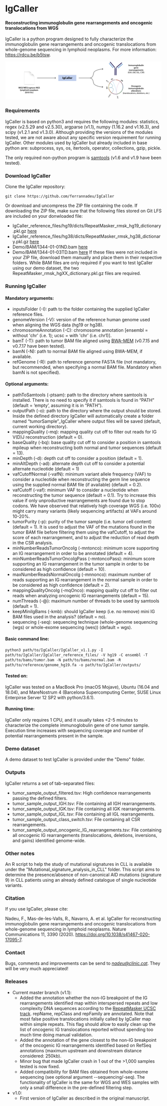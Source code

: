 # IgCaller

#### Reconstructing immunoglobulin gene rearrangements and oncogenic translocations from WGS

IgCaller is a python program designed to fully characterize the immunoglobulin gene rearrangements and oncogenic translocations from whole-genome sequencing in lymphoid neoplasms. For more information: https://rdcu.be/b5tsw.

![alt text](https://github.com/ferrannadeu/IgCaller/blob/master/IgCaller_workflow.jpg)

### Requirements

IgCaller is based on python3 and requires the following modules: statistics, regex (v2.5.29 and v2.5.30), argparse (v1.1), numpy (1.16.2 and v1.16.3), and scipy (v1.2.1 and v1.3.0). Although providing the versions of the modules tested, we are not aware about any specific version requirement for running IgCaller. Other modules used by IgCaller but already included in base python are: subprocess, sys, os, itertools, operator, collections, gzip, pickle.   

The only required non-python program is [samtools](http://www.htslib.org) (v1.6 and v1.9 have been tested).

### Download IgCaller

Clone the IgCaller repository:

```
git clone https://github.com/ferrannadeu/IgCaller
```

Or download and uncompress the ZIP file containing the code. If downloading the ZIP file, make sure that the following files stored on Git LFS are included on your donwloaded file:
* IgCaller_reference_files/hg19/dicts/RepeatMasker_rmsk_hg19_dictionary.pkl.gz [here](https://github.com/ferrannadeu/IgCaller/blob/master/IgCaller_reference_files/hg19/dicts/RepeatMasker_rmsk_hg19_dictionary.pkl.gz)
* IgCaller_reference_files/hg38/dicts/RepeatMasker_rmsk_hg38_dictionary.pkl.gz [here](https://github.com/ferrannadeu/IgCaller/blob/master/IgCaller_reference_files/hg38/dicts/RepeatMasker_rmsk_hg38_dictionary.pkl.gz)
* Demo/BAM/1344-01-01ND.bam [here](https://github.com/ferrannadeu/IgCaller/blob/master/Demo/BAM/1344-01-01ND.bam)
* Demo/BAM/1344-01-03TD.bam [here](https://github.com/ferrannadeu/IgCaller/blob/master/Demo/BAM/1344-01-03TD.bam)
If these files were not included in your ZIP file, download them manually and place them in their respective folders. While BAM files are only required if you want to test IgCaller using our demo dataset, the two RepeatMasker_rmsk_hgXX_dictionary.pkl.gz files are required.

### Running IgCaller

#### Mandatory arguments:
*	inputsFolder (-I): path to the folder containing the supplied IgCaller reference files.
*	genomeVersion (-V): version of the reference human genome used when aligning the WGS data (hg19 or hg38).
*	chromosomeAnnotation (-C): chromosome annotation [ensembl = without 'chr' (i.e. 1); ucsc = with 'chr' (i.e. chr1)].
*	bamT (-T): path to tumor BAM file aligned using [BWA-MEM](http://bio-bwa.sourceforge.net/) (v0.7.15 and v0.7.17 have been tested).
*	bamN (-N): path to normal BAM file aligned using BWA-MEM, if available.
*	refGenome (-R): path to reference genome FASTA file (not mandatory, but recommended, when specifying a normal BAM file. Mandatory when bamN is not specified).

#### Optional arguments:
*	pathToSamtools (-ptsam): path to the directory where samtools is installed. There is no need to specify it if samtools is found in “PATH” (default = ‘empty’, assuming it is in “PATH”).
*	outputPath (-o): path to the directory where the output should be stored. Inside the defined directory IgCaller will automatically create a folder named “tumorSample”_IgCaller where output files will be saved (default, current working directory).
*	mappingQuality (-mq): mapping quality cut off to filter out reads for IG V(D)J reconstruction (default = 0).
*	baseQuality (-bq): base quality cut off to consider a position in samtools mpileup when reconstructing both normal and tumor sequences (default = 13).
*	minDepth (-d): depth cut off to consider a position (default = 1).
*	minAltDepth (-ad): alternate depth cut off to consider a potential alternate nucleotide (default = 1)
*	vafCutoffNormal (-vafN): minimum variant allele frequency (VAF) to consider a nucleotide when reconstructing the germ line sequence using the supplied normal BAM file (if available) (default = 0.2).
*	vafCutoff (-vaf): minimum VAF to consider a nucleotide when reconstructing the tumor sequence (default = 0.1). Try to increase this value if only unproductive rearrangements are found due to stop codons. We have observed that relatively high coverage WGS (i.e. 100x) might carry many variants (likely sequencing artifacts) at VAFs around 10-20%.
*	tumorPurity (-p): purity of the tumor sample (i.e. tumor cell content) (default = 1). It is used to adjust the VAF of the mutations found in the tumor BAM file before filtering them using the vafCutoff, to adjust the score of each rearrangement, and to adjust the reduction of read depth in the CSR analysis.
*	minNumberReadsTumorOncoIg (-mntonco): minimum score supporting an IG rearrangement in order to be annotated (default = 4).
*	minNumberReadsTumorOncoIgPass (-mntoncoPass): minimum score supporting an IG rearrangement in the tumor sample in order to be considered as high confidence (default = 10).
*	maxNumberReadsNormalOncoIg (-mnnonco): maximum number of reads supporting an IG rearrangement in the normal sample in order to be considered as high confidence (default = 2).
*	mappingQualityOncoIg (-mqOnco): mapping quality cut off to filter out reads when analyzing oncogenic IG rearrangements (default = 15).
*	numThreads (-@): maximum number of threads to be used by samtools (default = 1).
* keepMiniIgBams (-kmb): should IgCaller keep (i.e. no remove) mini IG BAM files used in the analysis? (default = no).
* sequencing (-seq): sequencing technique (whole-genome sequencing (wgs) or whole-exome sequencing (wes)) (default = wgs).


#### Basic command line:
```
python3 path/to/IgCaller/IgCaller_v1.1.py -I path/to/IgCaller/IgCaller_reference_files/ -V hg19 -C ensembl -T path/to/bams/tumor.bam -N path/to/bams/normal.bam -R path/to/reference/genome_hg19.fa -o path/to/IgCaller/outputs/
```

#### Tested on:
IgCaller was tested on a MacBook Pro (macOS Mojave), Ubuntu (16.04 and 18.04), and MareNostrum 4 (Barcelona Supercomputing Center, SUSE Linux Enterpirse Server 12 SP2 with python/3.6.1).

#### Running time:
IgCaller only requires 1 CPU, and it usually takes <2-5 minutes to characterize the complete immunoglobulin gene of one tumor sample. Execution time increases with sequencing coverage and number of potential rearrangements present in the sample.

### Demo dataset
A demo dataset to test IgCaller is provided under the "Demo" folder.

### Outputs

IgCaller returns a set of tab-separated files:

*	tumor_sample_output_filtered.tsv: High confidence rearrangements passing the defined filters.
*	tumor_sample_output_IGH.tsv: File containing all IGH rearrangements.
*	tumor_sample_output_IGK.tsv: File containing all IGK rearrangements.
*	tumor_sample_output_IGL.tsv: File containing all IGL rearrangements.
*	tumor_sample_output_class_switch.tsv: File containing all CSR rearrangements.
*	tumor_sample_output_oncogenic_IG_rearrangements.tsv: File containing all oncogenic IG rearrangements (translocations, deletions, inversions, and gains) identified genome-wide.

### Other notes

An R script to help the study of mutational signatures in CLL is available under the "Mutational_signature_analysis_in_CLL" folder. This script aims to determine the presence/absence of non-canonical AID mutations (signature 9) in CLL patients using an already defined catalogue of single nucleotide variants.

### Citation

If you use IgCaller, please cite:

Nadeu, F., Mas-de-les-Valls, R., Navarro, A. et al. IgCaller for reconstructing immunoglobulin gene rearrangements and oncogenic translocations from whole-genome sequencing in lymphoid neoplasms. Nature Communications 11, 3390 (2020). https://doi.org/10.1038/s41467-020-17095-7.

### Contact

Bugs, comments and improvements can be send to *nadeu@clinic.cat*. They will be very much appreciated!

### Releases

* Current master branch (v1.1): 
  * Added the annotation whether the non-IG breakpoint of the IG rearrangements identified map within interspersed repeats and low complexity DNA sequences according to the [RepeatMasker UCSC track](https://genome.ucsc.edu/cgi-bin/hgTrackUi?g=rmsk). repName, repClass and	repFamily are annotated. Note that most false positive translocations initially called by IgCaller map within simple repeats. This flag should allow to easily clean up the list of oncogenic IG translocations reported without spending too much time doing manual validation. 
  * Added the annotation of the gene closest to the non-IG breakpoint of the oncogenic IG rearrangements identified based on RefSeq annotations (maximum upstream and downstream distance considered: 250kb).
  * Minor bug that made IgCaller crash in 1 out of the >1,000 samples tested is now fixed.
  * Added compatibility for BAM files obtained from whole-exome sequencing (see optional argument --sequencing/-seq). The functionality of IgCaller is the same for WGS and WES samples with only a small difference in the pre-defined filtering step.
* v1.0:
  * First version of IgCaller as described in the original manuscript.
